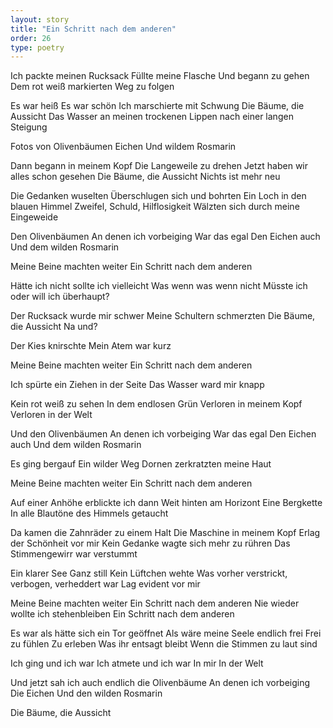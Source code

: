 ```yaml
---
layout: story
title: "Ein Schritt nach dem anderen"
order: 26
type: poetry
---
```


Ich packte meinen Rucksack 
Füllte meine Flasche
Und begann zu gehen
Dem rot weiß markierten Weg zu folgen

Es war heiß
Es war schön
Ich marschierte mit Schwung
Die Bäume, die Aussicht
Das Wasser an meinen trockenen Lippen nach einer langen Steigung

Fotos von Olivenbäumen
Eichen
Und wildem Rosmarin

Dann begann in meinem Kopf
Die Langeweile zu drehen 
Jetzt haben wir alles schon gesehen
Die Bäume, die Aussicht
Nichts ist mehr neu

Die Gedanken wuselten
Überschlugen sich und bohrten
Ein Loch in den blauen Himmel
Zweifel, Schuld, Hilflosigkeit 
Wälzten sich durch meine Eingeweide

Den Olivenbäumen
An denen ich vorbeiging
War das egal
Den Eichen auch
Und dem wilden Rosmarin

Meine Beine machten weiter
Ein Schritt nach dem anderen

Hätte ich nicht sollte ich vielleicht 
Was wenn was wenn nicht
Müsste ich oder will ich überhaupt?

Der Rucksack wurde mir schwer
Meine Schultern schmerzten
Die Bäume, die Aussicht
Na und?

Der Kies knirschte
Mein Atem war kurz

Meine Beine machten weiter
Ein Schritt nach dem anderen

Ich spürte ein Ziehen in der Seite
Das Wasser ward mir knapp

Kein rot weiß zu sehen
In dem endlosen Grün
Verloren in meinem Kopf
Verloren in der Welt

Und den Olivenbäumen
An denen ich vorbeiging
War das egal
Den Eichen auch
Und dem wilden Rosmarin

Es ging bergauf
Ein wilder Weg
Dornen zerkratzten meine Haut

Meine Beine machten weiter
Ein Schritt nach dem anderen

Auf einer Anhöhe erblickte ich dann
Weit hinten am Horizont
Eine Bergkette 
In alle Blautöne des Himmels getaucht

Da kamen die Zahnräder zu einem Halt
Die Maschine in meinem Kopf
Erlag der Schönheit vor mir
Kein Gedanke wagte sich mehr zu rühren
Das Stimmengewirr war verstummt

Ein klarer See
Ganz still
Kein Lüftchen wehte
Was vorher verstrickt, verbogen, verheddert war
Lag evident vor mir

Meine Beine machten weiter
Ein Schritt nach dem anderen
Nie wieder wollte ich stehenbleiben
Ein Schritt nach dem anderen

Es war als hätte sich ein Tor geöffnet
Als wäre meine Seele endlich frei
Frei zu fühlen
Zu erleben
Was ihr entsagt bleibt
Wenn die Stimmen zu laut sind

Ich ging und ich war
Ich atmete und ich war
In mir 
In der Welt

Und jetzt sah ich auch endlich die Olivenbäume
An denen ich vorbeiging
Die Eichen
Und den wilden Rosmarin

Die Bäume, die Aussicht
